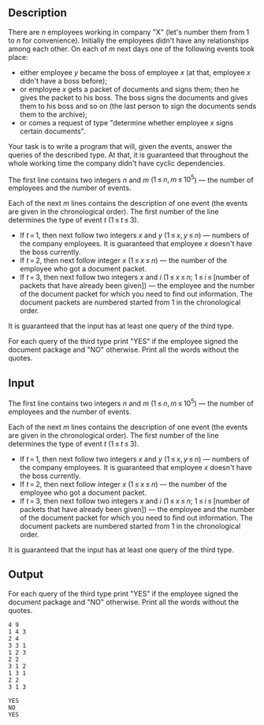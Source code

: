 ## Description

<div><p>There are <span class="tex-span"><i>n</i></span> employees working in company "X" (let's number them from 1 to <span class="tex-span"><i>n</i></span> for convenience). Initially the employees didn't have any relationships among each other. On each of <span class="tex-span"><i>m</i></span> next days one of the following events took place:</p><ul> <li> either employee <span class="tex-span"><i>y</i></span> became the boss of employee <span class="tex-span"><i>x</i></span> (at that, employee <span class="tex-span"><i>x</i></span> didn't have a boss before); </li><li> or employee <span class="tex-span"><i>x</i></span> gets a packet of documents and signs them; then he gives the packet to his boss. The boss signs the documents and gives them to his boss and so on (the last person to sign the documents sends them to the archive); </li><li> or comes a request of type "determine whether employee <span class="tex-span"><i>x</i></span> signs certain documents". </li></ul><p>Your task is to write a program that will, given the events, answer the queries of the described type. At that, it is guaranteed that throughout the whole working time the company didn't have cyclic dependencies.</p></div><div class="input-specification"><p>The first line contains two integers <span class="tex-span"><i>n</i></span> and <span class="tex-span"><i>m</i></span> (<span class="tex-span">1 ≤ <i>n</i>, <i>m</i> ≤ 10<sup class="upper-index">5</sup></span>) — the number of employees and the number of events. </p><p>Each of the next <span class="tex-span"><i>m</i></span> lines contains the description of one event (the events are given in the chronological order). The first number of the line determines the type of event <span class="tex-span"><i>t</i></span> <span class="tex-span">(1 ≤ <i>t</i> ≤ 3)</span>. </p><ul> <li> If <span class="tex-span"><i>t</i> = 1</span>, then next follow two integers <span class="tex-span"><i>x</i></span> and <span class="tex-span"><i>y</i></span> <span class="tex-span">(1 ≤ <i>x</i>, <i>y</i> ≤ <i>n</i>)</span> — numbers of the company employees. It is guaranteed that employee <span class="tex-span"><i>x</i></span> doesn't have the boss currently. </li><li> If <span class="tex-span"><i>t</i> = 2</span>, then next follow integer <span class="tex-span"><i>x</i></span> <span class="tex-span">(1 ≤ <i>x</i> ≤ <i>n</i>)</span> — the number of the employee who got a document packet. </li><li> If <span class="tex-span"><i>t</i> = 3</span>, then next follow two integers <span class="tex-span"><i>x</i></span> and <span class="tex-span"><i>i</i></span> <span class="tex-span">(1 ≤ <i>x</i> ≤ <i>n</i>;&nbsp;1 ≤ <i>i</i> ≤ </span>[number of packets that have already been given]<span class="tex-span">)</span> — the employee and the number of the document packet for which you need to find out information. The document packets are numbered started from 1 in the chronological order. </li></ul><p>It is guaranteed that the input has at least one query of the third type.</p></div><div class="output-specification"><p>For each query of the third type print "<span class="tex-font-style-tt">YES</span>" if the employee signed the document package and "<span class="tex-font-style-tt">NO</span>" otherwise. Print all the words without the quotes.</p></div>

## Input

<p>The first line contains two integers <span class="tex-span"><i>n</i></span> and <span class="tex-span"><i>m</i></span> (<span class="tex-span">1 ≤ <i>n</i>, <i>m</i> ≤ 10<sup class="upper-index">5</sup></span>) — the number of employees and the number of events. </p><p>Each of the next <span class="tex-span"><i>m</i></span> lines contains the description of one event (the events are given in the chronological order). The first number of the line determines the type of event <span class="tex-span"><i>t</i></span> <span class="tex-span">(1 ≤ <i>t</i> ≤ 3)</span>. </p><ul> <li> If <span class="tex-span"><i>t</i> = 1</span>, then next follow two integers <span class="tex-span"><i>x</i></span> and <span class="tex-span"><i>y</i></span> <span class="tex-span">(1 ≤ <i>x</i>, <i>y</i> ≤ <i>n</i>)</span> — numbers of the company employees. It is guaranteed that employee <span class="tex-span"><i>x</i></span> doesn't have the boss currently. </li><li> If <span class="tex-span"><i>t</i> = 2</span>, then next follow integer <span class="tex-span"><i>x</i></span> <span class="tex-span">(1 ≤ <i>x</i> ≤ <i>n</i>)</span> — the number of the employee who got a document packet. </li><li> If <span class="tex-span"><i>t</i> = 3</span>, then next follow two integers <span class="tex-span"><i>x</i></span> and <span class="tex-span"><i>i</i></span> <span class="tex-span">(1 ≤ <i>x</i> ≤ <i>n</i>;&nbsp;1 ≤ <i>i</i> ≤ </span>[number of packets that have already been given]<span class="tex-span">)</span> — the employee and the number of the document packet for which you need to find out information. The document packets are numbered started from 1 in the chronological order. </li></ul><p>It is guaranteed that the input has at least one query of the third type.</p>

## Output

<p>For each query of the third type print "<span class="tex-font-style-tt">YES</span>" if the employee signed the document package and "<span class="tex-font-style-tt">NO</span>" otherwise. Print all the words without the quotes.</p>





```input1
4 9
1 4 3
2 4
3 3 1
1 2 3
2 2
3 1 2
1 3 1
2 2
3 1 3

```




```output1
YES
NO
YES

```


